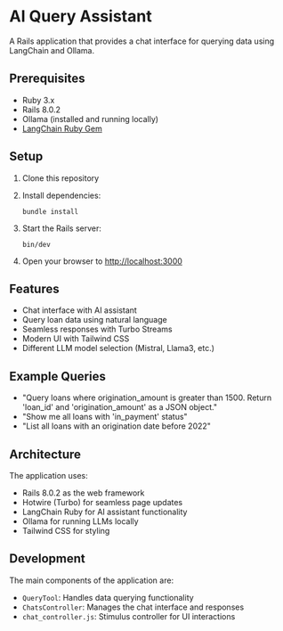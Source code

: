 # AI Query Assistant

A Rails application that provides a chat interface for querying data using LangChain and Ollama.

## Prerequisites

- Ruby 3.x
- Rails 8.0.2
- Ollama (installed and running locally)
- [LangChain Ruby Gem](https://github.com/andreibondarev/langchainrb)

## Setup

1. Clone this repository
2. Install dependencies:

   ```
   bundle install
   ```

3. Start the Rails server:

   ```
   bin/dev
   ```

4. Open your browser to <http://localhost:3000>

## Features

- Chat interface with AI assistant
- Query loan data using natural language
- Seamless responses with Turbo Streams
- Modern UI with Tailwind CSS
- Different LLM model selection (Mistral, Llama3, etc.)

## Example Queries

- "Query loans where origination_amount is greater than 1500. Return 'loan_id' and 'origination_amount' as a JSON object."
- "Show me all loans with 'in_payment' status"
- "List all loans with an origination date before 2022"

## Architecture

The application uses:

- Rails 8.0.2 as the web framework
- Hotwire (Turbo) for seamless page updates
- LangChain Ruby for AI assistant functionality
- Ollama for running LLMs locally
- Tailwind CSS for styling

## Development

The main components of the application are:

- `QueryTool`: Handles data querying functionality
- `ChatsController`: Manages the chat interface and responses
- `chat_controller.js`: Stimulus controller for UI interactions
